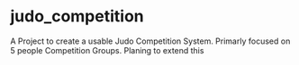 judo_competition
================

A Project to create a usable Judo Competition System. Primarly focused on 5 people Competition Groups. Planing to extend this
